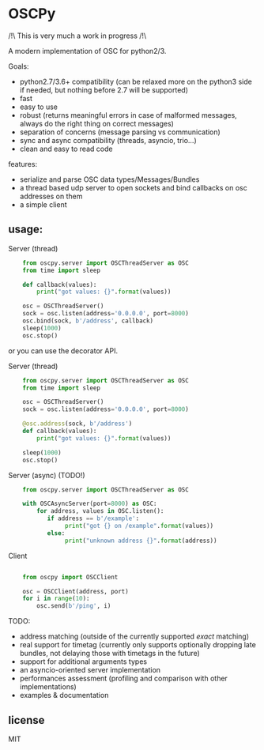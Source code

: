 OSCPy
=====

/!\ This is very much a work in progress /!\

A modern implementation of OSC for python2/3.

Goals:
- python2.7/3.6+ compatibility (can be relaxed more on the python3 side if needed, but nothing before 2.7 will be supported)
- fast
- easy to use
- robust (returns meaningful errors in case of malformed messages, always do the right thing on correct messages)
- separation of concerns (message parsing vs communication)
- sync and async compatibility (threads, asyncio, trio…)
- clean and easy to read code

features:
- serialize and parse OSC data types/Messages/Bundles
- a thread based udp server to open sockets and bind callbacks on osc addresses on them
- a simple client


usage:
------

Server (thread)
```python
    from oscpy.server import OSCThreadServer as OSC
    from time import sleep

    def callback(values):
        print("got values: {}".format(values))

    osc = OSCThreadServer()
    sock = osc.listen(address='0.0.0.0', port=8000)
    osc.bind(sock, b'/address', callback)
    sleep(1000)
    osc.stop()
```

or you can use the decorator API.

Server (thread)
```python
    from oscpy.server import OSCThreadServer as OSC
    from time import sleep

    osc = OSCThreadServer()
    sock = osc.listen(address='0.0.0.0', port=8000)

    @osc.address(sock, b'/address')
    def callback(values):
        print("got values: {}".format(values))

    sleep(1000)
    osc.stop()
```

Server (async) (TODO!)
```python
    from oscpy.server import OSCThreadServer as OSC

    with OSCAsyncServer(port=8000) as OSC:
        for address, values in OSC.listen():
           if address == b'/example':
                print("got {} on /example".format(values))
           else:
                print("unknown address {}".format(address))
```

Client
```python

    from oscpy import OSCClient

    osc = OSCClient(address, port)
    for i in range(10):
        osc.send(b'/ping', i)
```

TODO:
- address matching (outside of the currently supported *exact* matching)
- real support for timetag (currently only supports optionally dropping late bundles, not delaying those with timetags in the future)
- support for additional arguments types
- an asyncio-oriented server implementation
- performances assessment (profiling and comparison with other implementations)
- examples & documentation

license
-------

MIT
